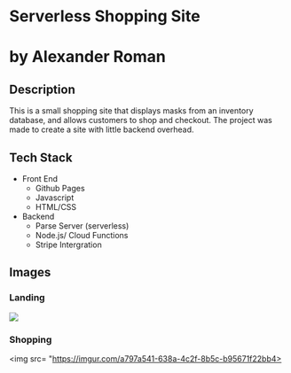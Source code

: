 # Serverless Shopping Site 
# by Alexander Roman

## Description

This is a small shopping site that displays masks from an inventory database, and allows customers to shop and checkout. The project was made to create a site with little backend overhead.

## Tech Stack
- Front End
  - Github Pages
  - Javascript
  - HTML/CSS
- Backend
  - Parse Server (serverless)
  - Node.js/ Cloud Functions
  - Stripe Intergration

## Images

### Landing
<img src= "https://i.imgur.com/ZSNKu9z.png" > 

### Shopping

<img src= "https://imgur.com/a797a541-638a-4c2f-8b5c-b95671f22bb4>

